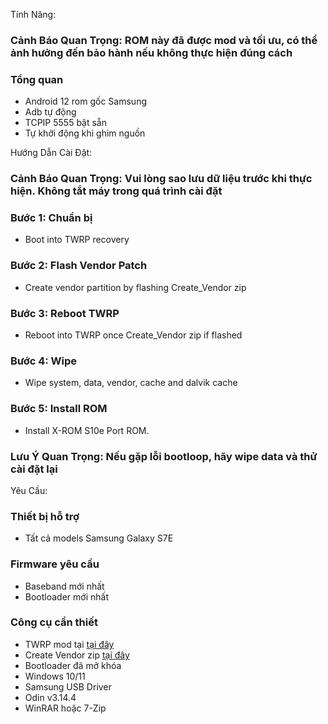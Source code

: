Tính Năng:
### Cảnh Báo Quan Trọng: ROM này đã được mod và tối ưu, có thể ảnh hưởng đến bảo hành nếu không thực hiện đúng cách

### Tổng quan
- Android 12 rom gốc Samsung
- Adb tự động
- TCPIP 5555 bật sẵn
- Tự khởi động khi ghim nguồn

Hướng Dẫn Cài Đặt:
### Cảnh Báo Quan Trọng: Vui lòng sao lưu dữ liệu trước khi thực hiện. Không tắt máy trong quá trình cài đặt

### Bước 1: Chuẩn bị
- Boot into TWRP recovery

### Bước 2: Flash Vendor Patch
- Create vendor partition by flashing Create_Vendor zip

### Bước 3: Reboot TWRP
- Reboot into TWRP once Create_Vendor zip if flashed

### Bước 4: Wipe
- Wipe system, data, vendor, cache and dalvik cache

### Bước 5: Install ROM
- Install X-ROM S10e Port ROM.

### Lưu Ý Quan Trọng: Nếu gặp lỗi bootloop, hãy wipe data và thử cài đặt lại

Yêu Cầu:
### Thiết bị hỗ trợ
- Tất cả models Samsung Galaxy S7E

### Firmware yêu cầu
- Baseband mới nhất
- Bootloader mới nhất

### Công cụ cần thiết
- TWRP mod tại [tại đây](https://github.com/ananjaser1211/android_device_samsung_hero/releases/tag/3.7.0_9-hero2lte-20231231)
- Create Vendor zip [tại đây](https://drive.google.com/drive/folders/1VdET4yjVvHdWxlDIXobgxaEyWoz_WJju)
- Bootloader đã mở khóa
- Windows 10/11
- Samsung USB Driver
- Odin v3.14.4
- WinRAR hoặc 7-Zip